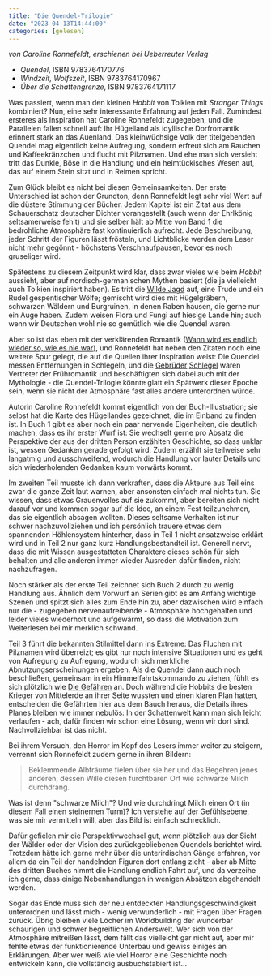 ```yaml
---
title: "Die Quendel-Trilogie"
date: "2023-04-13T14:44:00"
categories: [gelesen]
---
```


_von Caroline Ronnefeldt, erschienen bei Ueberreuter Verlag_ 

* _Quendel_, ISBN 9783764170776
* _Windzeit, Wolfszeit_, ISBN 9783764170967
* _Über die Schattengrenze_, ISBN 9783764171117

Was passiert, wenn man den kleinen *Hobbit* von Tolkien mit *Stranger Things* kombiniert? Nun, eine sehr interessante Erfahrung auf jeden Fall. Zumindest ersteres als Inspiration hat Caroline Ronnefeldt zugegeben, und die Parallelen fallen schnell auf: Ihr Hügelland als idyllische Dorfromantik erinnert stark an das Auenland. Das kleinwüchsige Volk der titelgebenden Quendel mag eigentlich keine Aufregung, sondern erfreut sich am Rauchen und Kaffeekränzchen und flucht mit Pilznamen. Und ehe man sich versieht tritt das Dunkle, Böse in die Handlung und ein heimtückisches Wesen auf, das auf einem Stein sitzt und in Reimen spricht.

Zum Glück bleibt es nicht bei diesen Gemeinsamkeiten. Der erste Unterschied ist schon der Grundton, denn Ronnefeldt legt sehr viel Wert auf die düstere Stimmung der Bücher. Jedem Kapitel ist ein Zitat aus dem Schauerschatz deutscher Dichter vorangestellt (auch wenn der Ehrlkönig seltsamerweise fehlt) und sie selber hält ab Mitte von Band 1 die bedrohliche Atmosphäre fast kontinuierlich aufrecht. Jede Beschreibung, jeder Schritt der Figuren lässt frösteln, und Lichtblicke werden dem Leser nicht mehr gegönnt - höchstens Verschnaufpausen, bevor es noch gruseliger wird.

Spätestens zu diesem Zeitpunkt wird klar, dass zwar vieles wie beim *Hobbit* aussieht, aber auf nordisch-germanischen Mythen basiert (die ja vielleicht auch Tolkien inspiriert haben). Es tritt die [Wilde Jagd](https://de.wikipedia.org/wiki/Wilde_Jagd) auf, eine Trude und ein Rudel gespentischer Wölfe; gemischt wird dies mit Hügelgräbern, schwarzen Wäldern und Burgruinen, in denen Raben hausen, die gerne nur ein Auge haben. Zudem weisen Flora und Fungi auf hiesige Lande hin; auch wenn wir Deutschen wohl nie so gemütlich wie die Quendel waren.

Aber so ist das eben mit der verklärenden Romantik ([Wann wird es endlich wieder so, wie es nie war](https://de.wikipedia.org/wiki/Wann_wird_es_endlich_wieder_so,_wie_es_nie_war_(Film))), und Ronnefeldt hat neben den Zitaten noch eine weitere Spur gelegt, die auf die Quellen ihrer Inspiration weist: Die Quendel messen Entfernungen in Schlegeln, und die [Gebrüder](https://de.wikipedia.org/wiki/Friedrich_Schlegel) [Schlegel](https://de.wikipedia.org/wiki/August_Wilhelm_Schlegel) waren Vertreter der Frühromantik und beschäftigten sich dabei auch mit der Mythologie - die Quendel-Trilogie könnte glatt ein Spätwerk dieser Epoche sein, wenn sie nicht der Atmosphäre fast alles andere unterordnen würde.

Autorin Caroline Ronnefeldt kommt eigentlich von der Buch-Illustration; sie selbst hat die Karte des Hügellandes gezeichnet, die im Einband zu finden ist. In Buch 1 gibt es aber noch ein paar nervende Eigenheiten, die deutlich machen, dass es ihr erster Wurf ist: Sie wechselt gerne pro Absatz die Perspektive der aus der dritten Person erzählten Geschichte, so dass unklar ist, wessen Gedanken gerade gefolgt wird. Zudem erzählt sie teilweise sehr langatmig und ausschweifend, wodurch die Handlung vor lauter Details und sich wiederholenden Gedanken kaum vorwärts kommt.

Im zweiten Teil musste ich dann verkraften, dass die Akteure aus Teil eins zwar die ganze Zeit laut warnen, aber ansonsten einfach mal nichts tun. Sie wissen, dass etwas Grauenvolles auf sie zukommt, aber bereiten sich nicht darauf vor und kommen sogar auf die Idee, an einem Fest teilzunehmen, das sie eigentlich absagen wollten. Dieses seltsame Verhalten ist nur schwer nachzuvollziehen und ich persönlich trauere etwas dem spannenden Höhlensystem hinterher, dass in Teil 1 nicht ansatzweise erklärt wird und in Teil 2 nur ganz kurz Handlungsbestandteil ist. Generell nervt, dass die mit Wissen ausgestatteten Charaktere dieses schön für sich behalten und alle anderen immer wieder Ausreden dafür finden, nicht nachzufragen.

Noch stärker als der erste Teil zeichnet sich Buch 2 durch zu wenig Handlung aus. Ähnlich dem Vorwurf an Serien gibt es am Anfang wichtige Szenen und spitzt sich alles zum Ende hin zu, aber dazwischen wird einfach nur die - zugegeben nervenaufreibende - Atmosphäre hochgehalten und leider vieles wiederholt und aufgewärmt, so dass die Motivation zum Weiterlesen bei mir merklich schwand.

Teil 3 führt die bekannten Stilmittel dann ins Extreme: Das Fluchen mit Pilznamen wird überreizt; es gibt nur noch intensive Situationen und es geht von Aufregung zu Aufregung, wodurch sich merkliche Abnutzungserscheinungen ergeben. Als die Quendel dann auch noch beschließen, gemeinsam in ein Himmelfahrtskommando zu ziehen, fühlt es sich plötzlich wie [Die Gefähren](https://kingoli.net/blog/2001/12/19/der-herr-der-ringe-die-gefahrten/) an. Doch während die Hobbits die besten Krieger von Mittelerde an ihrer Seite wussten und einen klaren Plan hatten, entscheiden die Gefährten hier aus dem Bauch heraus, die Details ihres Planes bleiben wie immer nebulös: In der Schattenwelt kann man sich leicht verlaufen - ach, dafür finden wir schon eine Lösung, wenn wir dort sind. Nachvollziehbar ist das nicht.

Bei ihrem Versuch, den Horror im Kopf des Lesers immer weiter zu steigern, verrennt sich Ronnefeldt zudem gerne in ihren Bildern:

> Beklemmende Albträume fielen über sie her und das Begehren jenes anderen, dessen Wille diesen furchtbaren Ort wie schwarze Milch durchdrang.

Was ist denn "schwarze Milch"? Und wie durchdringt Milch einen Ort (in diesem Fall einen steinernen Turm)? Ich verstehe auf der Gefühlsebene, was sie mir vermitteln will, aber das Bild ist einfach schrecklich.

Dafür gefielen mir die Perspektivwechsel gut, wenn plötzlich aus der Sicht der Wälder oder der Vision des zurückgebliebenen Quendels berichtet wird. Trotzdem hätte ich gerne mehr über die unterirdischen Gänge erfahren, vor allem da ein Teil der handelnden Figuren dort entlang zieht - aber ab Mitte des dritten Buches nimmt die Handlung endlich Fahrt auf, und da verzeihe ich gerne, dass einige Nebenhandlungen in wenigen Absätzen abgehandelt werden.

Sogar das Ende muss sich der neu entdeckten Handlungsgeschwindigkeit unterordnen und lässt mich - wenig verwunderlich - mit Fragen über Fragen zurück. Übrig bleiben viele Löcher im Worldbuilding der wunderbar schaurigen und schwer begreiflichen Anderswelt. Wer sich von der Atmosphäre mitreißen lässt, dem fällt das vielleicht gar nicht auf, aber mir fehlte etwas der funktionierende Unterbau und gewiss einiges an Erklärungen. Aber wer weiß wie viel Horror eine Geschichte noch entwickeln kann, die vollständig ausbuchstabiert ist...